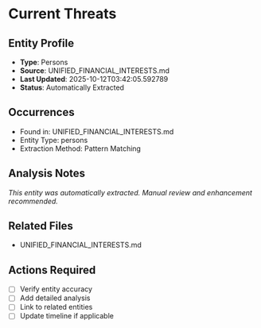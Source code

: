 # Current Threats

## Entity Profile
- **Type**: Persons
- **Source**: UNIFIED_FINANCIAL_INTERESTS.md
- **Last Updated**: 2025-10-12T03:42:05.592789
- **Status**: Automatically Extracted

## Occurrences
- Found in: UNIFIED_FINANCIAL_INTERESTS.md
- Entity Type: persons
- Extraction Method: Pattern Matching

## Analysis Notes
*This entity was automatically extracted. Manual review and enhancement recommended.*

## Related Files
- UNIFIED_FINANCIAL_INTERESTS.md

## Actions Required
- [ ] Verify entity accuracy
- [ ] Add detailed analysis
- [ ] Link to related entities
- [ ] Update timeline if applicable
